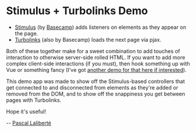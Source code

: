 # Stimulus + Turbolinks Demo

* [Stimulus][stimulus] (by [Basecamp][basecamp]) adds listeners on elements as they appear on the page.
* [Turbolinks][turbolinks] (also by Basecamp) loads the next page via pjax.

[stimulus]: https://github.com/stimulusjs/stimulus
[turbolinks]: https://github.com/turbolinks/turbolinks
[basecamp]: https://basecamp.com/

Both of these together make for a sweet combination to add touches of interaction to otherwise server-side rolled HTML. If you want to add more complex client-side interactions (if you must), then hook something up with Vue or something fancy (I've got [another demo for that here if interested][vuejs-demo]).

[vuejs-demo]: https://github.com/pascallaliberte/vue-turbolinks-demo

This demo app was made to show off the Stimulus-based controllers that get connected to and disconnected from elements as they're added or removed from the DOM, and to show off the snappiness you get between pages with Turbolinks.

Hope it's useful!

-- [Pascal Laliberté](http://pascallaliberte.me)